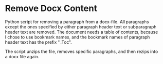 # Remove Docx Content
Python script for removing a paragraph from a docx-file. 
All paragraphs except the ones specified by either paragraph header text or subparagraph header text are removed. The document needs a table of contents, because I chose to use bookmark names, and the bookmark names of paragraph header text has the prefix "_Toc".

The script unzips the file, removes specific paragraphs, and then rezips into a docx file again.
